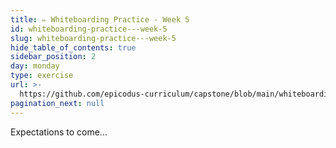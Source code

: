 ```yaml
---
title: ✏️ Whiteboarding Practice - Week 5
id: whiteboarding-practice---week-5
slug: whiteboarding-practice---week-5
hide_table_of_contents: true
sidebar_position: 2
day: monday
type: exercise
url: >-
  https://github.com/epicodus-curriculum/capstone/blob/main/whiteboarding_prompt_5.md
pagination_next: null
---
```


Expectations to come...